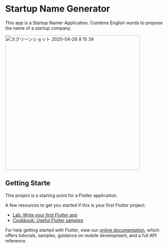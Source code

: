 # Startup Name Generator

This app is a Startup Namer Application. Combine English words to propose the name of a startup company.

<img width="428" alt="スクリーンショット 2020-04-26 8 15 34" src="https://user-images.githubusercontent.com/53788311/80293074-1d52d280-8797-11ea-8c9b-5eb74ff02c67.png">


## Getting Starte

This project is a starting point for a Flutter application.

A few resources to get you started if this is your first Flutter project:

- [Lab: Write your first Flutter app](https://flutter.dev/docs/get-started/codelab)
- [Cookbook: Useful Flutter samples](https://flutter.dev/docs/cookbook)

For help getting started with Flutter, view our
[online documentation](https://flutter.dev/docs), which offers tutorials,
samples, guidance on mobile development, and a full API reference.
